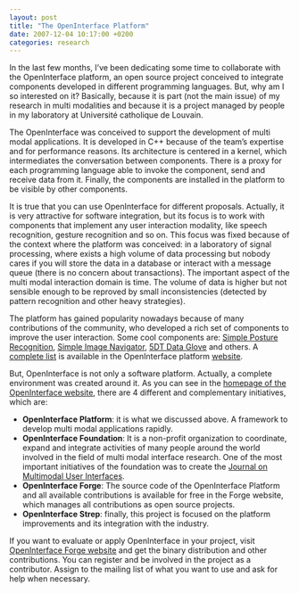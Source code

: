 ```yaml
---
layout: post
title: "The OpenInterface Platform"
date: 2007-12-04 10:17:00 +0200
categories: research
---
```


In the last few months, I’ve been dedicating some time to collaborate with the OpenInterface platform, an open source project conceived to integrate components developed in different programming languages. But, why am I so interested on it? Basically, because it is part (not the main issue) of my research in multi modalities and because it is a project managed by people in my laboratory at Université catholique de Louvain.

The OpenInterface was conceived to support the development of multi modal applications. It is developed in C++ because of the team’s expertise and for performance reasons. Its architecture is centered in a kernel, which intermediates the conversation between components. There is a proxy for each programming language able to invoke the component, send and receive data from it. Finally, the components are installed in the platform to be visible by other components.

It is true that you can use OpenInterface for different proposals. Actually, it is very attractive for software integration, but its focus is to work with components that implement any user interaction modality, like speech recognition, gesture recognition and so on. This focus was fixed because of the context where the platform was conceived: in a laboratory of signal processing, where exists a high volume of data processing but nobody cares if you will store the data in a database or interact with a message queue (there is no concern about transactions). The important aspect of the multi modal interaction domain is time. The volume of data is higher but not sensible enough to be reproved by small inconsistencies (detected by pattern recognition and other heavy strategies).

The platform has gained popularity nowadays because of many contributions of the community, who developed a rich set of components to improve the user interaction. Some cool components are: <a href="http://www.openinterface.org/platform/project/posturerec" target="_blank">Simple Posture Recognition</a>, <a href="http://www.openinterface.org/platform/project/navigationtoy" target="_blank">Simple Image Navigator</a>, <a href="http://www.openinterface.org/platform/project/gloves5dt" target="_blank">5DT Data Glove</a> and others. A <a href="http://www.openinterface.org/platform/component_database" target="_blank">complete list</a> is available in the OpenInterface platform <a href="http://www.openinterface.org/platform/" target="_blank">website</a>.

But, OpenInterface is not only a software platform. Actually, a complete environment was created around it. As you can see in the <a href="http://www.openinterface.org/" target="_blank">homepage of the OpenInterface website</a>, there are 4 different and complementary initiatives, which are:

<ul>
<li><strong>OpenInterface Platform</strong>: it is what we discussed above. A framework to develop multi modal applications rapidly.</li>


<li><strong>OpenInterface Foundation</strong>: It is a non-profit organization to coordinate, expand and integrate activities of many people around the world involved in the field of multi modal interface research. One of the most important initiatives of the foundation was to create the <a href="http://www.jmui.org/">Journal on Multimodal User Interfaces</a>.</li>


<li><strong>OpenInterface Forge</strong>: The source code of the OpenInterface Platform and all available contributions is available for free in the Forge website, which manages all contributions as open source projects.</li>


<li><strong>OpenInterface Strep</strong>: finally, this project is focused on the platform improvements and its integration with the industry.</li>
</ul>
If you want to evaluate or apply OpenInterface in your project, visit <a href="http://forge.openinterface.org/" target="_blank">OpenInterface Forge website</a> and get the binary distribution and other contributions. You can register and be involved in the project as a contributor. Assign to the mailing list of what you want to use and ask for help when necessary.
